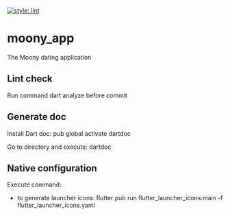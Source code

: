 [![style: lint](https://img.shields.io/badge/style-lint-4BC0F5.svg)](https://pub.flutter-io.cn/packages/lint)

# moony_app

The Moony dating application

## Lint check

Run command dart analyze before commit

## Generate doc

Install Dart doc:
pub global activate dartdoc

Go to directory and execute:
dartdoc

## Native configuration

Execute command:
- to generate launcher icons: flutter pub run flutter_launcher_icons:main -f flutter_launcher_icons.yaml